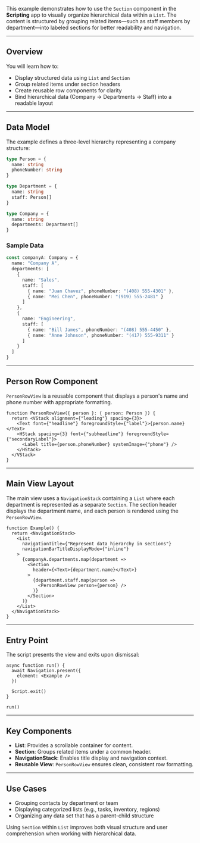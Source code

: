 This example demonstrates how to use the `Section` component in the **Scripting** app to visually organize hierarchical data within a `List`. The content is structured by grouping related items—such as staff members by department—into labeled sections for better readability and navigation.

---

## Overview

You will learn how to:

* Display structured data using `List` and `Section`
* Group related items under section headers
* Create reusable row components for clarity
* Bind hierarchical data (Company → Departments → Staff) into a readable layout

---

## Data Model

The example defines a three-level hierarchy representing a company structure:

```ts
type Person = {
  name: string
  phoneNumber: string
}

type Department = {
  name: string
  staff: Person[]
}

type Company = {
  name: string
  departments: Department[]
}
```

### Sample Data

```ts
const companyA: Company = {
  name: "Company A",
  departments: [
    {
      name: "Sales",
      staff: [
        { name: "Juan Chavez", phoneNumber: "(408) 555-4301" },
        { name: "Mei Chen", phoneNumber: "(919) 555-2481" }
      ]
    },
    {
      name: "Engineering",
      staff: [
        { name: "Bill James", phoneNumber: "(408) 555-4450" },
        { name: "Anne Johnson", phoneNumber: "(417) 555-9311" }
      ]
    }
  ]
}
```

---

## Person Row Component

`PersonRowView` is a reusable component that displays a person's name and phone number with appropriate formatting.

```tsx
function PersonRowView({ person }: { person: Person }) {
  return <VStack alignment={"leading"} spacing={3}>
    <Text font={"headline"} foregroundStyle={"label"}>{person.name}</Text>
    <HStack spacing={3} font={"subheadline"} foregroundStyle={"secondaryLabel"}>
      <Label title={person.phoneNumber} systemImage={"phone"} />
    </HStack>
  </VStack>
}
```

---

## Main View Layout

The main view uses a `NavigationStack` containing a `List` where each department is represented as a separate `Section`. The section header displays the department name, and each person is rendered using the `PersonRowView`.

```tsx
function Example() {
  return <NavigationStack>
    <List
      navigationTitle={"Represent data hierarchy in sections"}
      navigationBarTitleDisplayMode={"inline"}
    >
      {companyA.departments.map(department =>
        <Section
          header={<Text>{department.name}</Text>}
        >
          {department.staff.map(person =>
            <PersonRowView person={person} />
          )}
        </Section>
      )}
    </List>
  </NavigationStack>
}
```

---

## Entry Point

The script presents the view and exits upon dismissal:

```tsx
async function run() {
  await Navigation.present({
    element: <Example />
  })

  Script.exit()
}

run()
```

---

## Key Components

* **List**: Provides a scrollable container for content.
* **Section**: Groups related items under a common header.
* **NavigationStack**: Enables title display and navigation context.
* **Reusable View**: `PersonRowView` ensures clean, consistent row formatting.

---

## Use Cases

* Grouping contacts by department or team
* Displaying categorized lists (e.g., tasks, inventory, regions)
* Organizing any data set that has a parent-child structure

Using `Section` within `List` improves both visual structure and user comprehension when working with hierarchical data.
